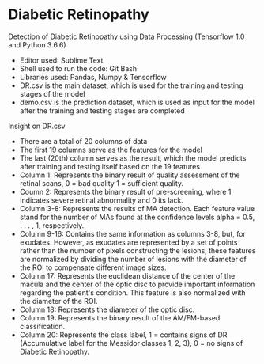 # Diabetic Retinopathy
Detection of Diabetic Retinopathy using Data Processing (Tensorflow 1.0 and Python 3.6.6)

- Editor used: Sublime Text 
- Shell used to run the code: Git Bash
- Libraries used: Pandas, Numpy & Tensorflow
- DR.csv is the main dataset, which is used for the training and testing stages of the model
- demo.csv is the prediction dataset, which is used as input for the model after the training and testing stages are completed

Insight on DR.csv
- There are a total of 20 columns of data
- The first 19 columns serve as the features for the model
- The last (20th) column serves as the result, which the model predicts after training and testing itself based on the 19 features 
- Column 1: Represents the binary result of quality assessment of the retinal scans, 0 = bad quality 1 = sufficient quality. 
- Coumn 2: Represents the binary result of pre-screening, where 1 indicates severe retinal abnormality and 0 its lack. 
- Column 3-8: Represents the results of MA detection. Each feature value stand for the number of MAs found at the confidence levels alpha = 0.5, . . . , 1, respectively. 
- Column 9-16: Contains the same information as columns 3-8, but, for exudates. However, as exudates are represented by a set of points rather than the number of pixels constructing the lesions, these features are normalized by dividing the number of lesions with the diameter of the ROI to compensate different image sizes. 
- Column 17: Represents the euclidean distance of the center of the macula and the center of the optic disc to provide important information regarding the patient's condition. This feature is also normalized with the diameter of the ROI. 
- Column 18: Represents the diameter of the optic disc. 
- Column 19: Represents the binary result of the AM/FM-based classification. 
- Column 20: Represents the class label, 1 = contains signs of DR (Accumulative label for the Messidor classes 1, 2, 3), 0 = no signs of Diabetic Retinopathy.
